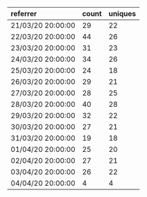 | referrer          | count | uniques |
| :---------------- | :---- | :------ |
| 21/03/20 20:00:00 | 29    | 22      |
| 22/03/20 20:00:00 | 44    | 26      |
| 23/03/20 20:00:00 | 31    | 23      |
| 24/03/20 20:00:00 | 34    | 26      |
| 25/03/20 20:00:00 | 24    | 18      |
| 26/03/20 20:00:00 | 29    | 21      |
| 27/03/20 20:00:00 | 28    | 25      |
| 28/03/20 20:00:00 | 40    | 28      |
| 29/03/20 20:00:00 | 32    | 22      |
| 30/03/20 20:00:00 | 27    | 21      |
| 31/03/20 20:00:00 | 19    | 18      |
| 01/04/20 20:00:00 | 25    | 20      |
| 02/04/20 20:00:00 | 27    | 21      |
| 03/04/20 20:00:00 | 26    | 22      |
| 04/04/20 20:00:00 | 4     | 4       |